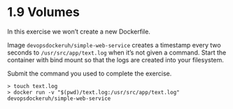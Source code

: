 # 1.9 Volumes

In this exercise we won’t create a new Dockerfile.

Image `devopsdockeruh/simple-web-service` creates a timestamp every two seconds to `/usr/src/app/text.log` when it’s not given a command. Start the container with bind mount so that the logs are created into your filesystem.

Submit the command you used to complete the exercise.

```
> touch text.log
> docker run -v "$(pwd)/text.log:/usr/src/app/text.log" devopsdockeruh/simple-web-service
```
